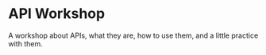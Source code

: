 # API Workshop

A workshop about APIs, what they are, how to use them, and a little
practice with them.
